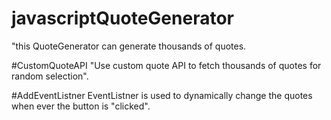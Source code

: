# javascriptQuoteGenerator
"this QuoteGenerator can generate thousands of quotes.

#CustomQuoteAPI
"Use custom quote API to fetch thousands of quotes for random selection".

#AddEventListner
EventListner is used to dynamically change the quotes when ever the button is "clicked".

